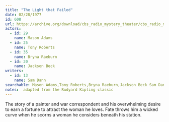 ```yaml
---
title: "The Light that Failed"
date: 02/28/1977
id: 608
url: https://archive.org/download/cbs_radio_mystery_theater/cbs_radio_mystery_theater-0601-0650.zip/cbs_radio_mystery_theater-0601-0650%2Fcbsrmt_0608_the_light_that_failed.mp3
actors:  
  - id: 29
    name: Mason Adams  
  - id: 25
    name: Tony Roberts  
  - id: 35
    name: Bryna Raeburn  
  - id: 20
    name: Jackson Beck
writers:  
  - id: 13
    name: Sam Dann
searchable: Mason Adams,Tony Roberts,Bryna Raeburn,Jackson Beck Sam Dann
notes:  adapted from the Rudyard Kipling classic
---
```

The story of a painter and war correspondent and his overwhelming desire to earn a fortune to attract the woman he loves. Fate throws him a wicked curve when he scorns a woman he considers beneath his station.